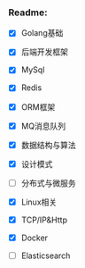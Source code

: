 ### Readme:
* [x] Golang基础
* [x] 后端开发框架
* [x] MySql
* [x] Redis
* [x] ORM框架
* [x] MQ消息队列
* [x] 数据结构与算法
* [x] 设计模式
* [ ] 分布式与微服务
* [x] Linux相关
* [x] TCP/IP&Http
* [x] Docker
* [ ] Elasticsearch

 



 